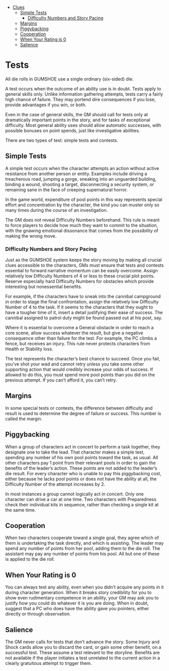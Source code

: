 - [Clues](#clues)
  - [Simple Tests](#simple-tests)
    - [Difficulty Numbers and Story Pacing](#difficulty-numbers-and-story-pacing)
  - [Margins](#margins)
  - [Piggybacking](#piggybacking)
  - [Cooperation](#cooperation)
  - [When Your Rating is 0](#when-your-rating-is-0)
  - [Salience](#salience)

# Tests
All die rolls in GUMSHOE use a single ordinary (six-sided) die.

A test occurs when the outcome of an ability use is in doubt. Tests apply to general skills only. Unlike information gathering attempts, tests carry a fairly high chance of failure. They may portend dire consequences if you lose, provide advantages if you win, or both. 

Even in the case of general skills, the GM should call for tests only at dramatically important points in the story, and for tasks of exceptional difficulty. Most general ability uses should allow automatic successes, with possible bonuses on point spends, just like investigative abilities.

There are two types of test: simple tests and contests.

## Simple Tests

A simple test occurs when the character attempts an action without active resistance from another person or entity. Examples include driving a treacherous road, jumping a gorge, sneaking into an unguarded building, binding a wound, shooting a target, disconnecting a security system, or remaining sane in the face of creeping supernatural horror.

In the game world, expenditure of pool points in this way represents special effort and concentration by the character, the kind you can muster only so many times during the course of an investigation.

The GM does not reveal Difficulty Numbers beforehand. This rule is meant to force players to decide how much they want to commit to the situation, with the gnawing emotional dissonance that comes from the possibility of making the wrong move.

### Difficulty Numbers and Story Pacing
Just as the GUMSHOE system keeps the story moving by making all crucial clues accessible to the characters, GMs must ensure that tests and contests essential to forward narrative momentum can be easily overcome. Assign relatively low Difficulty Numbers of 4 or less to these crucial plot points. Reserve especially hard Difficulty Numbers for obstacles which provide interesting but nonessential benefits.

For example, if the characters have to sneak into the cannibal campground in order to stage the final confrontation, assign the relatively low Difficulty Number of 4 to the task. If it seems to the characters that they ought to have a tougher time of it, insert a detail justifying their ease of success. The cannibal assigned to patrol duty might be found passed out at his post, say.

Where it is essential to overcome a General obstacle in order to reach a core scene, allow success whatever the result, but give a negative consequence other than failure for the test. For example, the PC climbs a fence, but receives an injury. This rule never protects characters from Health or Stability loss.

The test represents the character’s best chance to succeed. Once you fail, you’ve shot your wad and cannot retry unless you take some other supporting action that would credibly increase your odds of success. If allowed to do this, you must spend more pool points than you did on the previous attempt. If you can’t afford it, you can’t retry.

## Margins
In some special tests or contests, the difference between difficulty and result is used to determine the degree of failure or success. This number is called the margin. 

## Piggybacking
When a group of characters act in concert to perform a task together, they designate one to take the lead. That character makes a simple test, spending any number of his own pool points toward the task, as usual. All other characters pay 1 point from their relevant pools in order to gain the benefits of the leader’s action. These points are not added to the leader’s die result. For every character who is unable to pay this piggybacking cost, either because he lacks pool points or does not have the ability at all, the Difficulty Number of the attempt increases by 2.

In most instances a group cannot logically act in concert. Only one character can drive a car at one time. Two characters with Preparedness check their individual kits in sequence, rather than checking a single kit at the same time.

## Cooperation
When two characters cooperate toward a single goal, they agree which of them is undertaking the task directly, and which is assisting. The leader may spend any number of points from her pool, adding them to the die roll. The assistant may pay any number of points from his pool. All but one of these is applied to the die roll.

## When Your Rating is 0
You can always test any ability, even when you didn’t acquire any points in it during character generation. When it breaks story credibility for you to show even rudimentary competence in an ability, your GM may ask you to justify how you could do whatever it is you are doing. When in doubt, suggest that a PC who does have the ability gave you pointers, either directly or through observation.

## Salience
The GM never calls for tests that don’t advance the story. Some Injury and Shock cards allow you to discard the card, or gain some other benefit, on a successful test. These assume a test relevant to the storyline. Benefits are not available if the player initiates a test unrelated to the current action in a clearly gratuitous attempt to trigger them.
